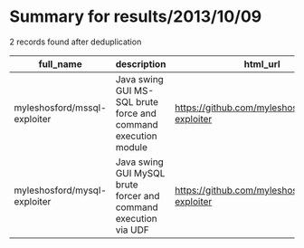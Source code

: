 
# Summary for results/2013/10/09
    
2 records found after deduplication

| full_name | description | html_url | matched_list | matched_count | pushed_at | size | stargazers_count | language | forks_count | vul_ids |
|------------------------------|-----------------------------------------------------------------|-------------------------------------------------|----------------|-----------------|---------------------------|--------|--------------------|------------|---------------|-----------|
| myleshosford/mssql-exploiter | Java swing GUI MS-SQL brute force and command execution module | https://github.com/myleshosford/mssql-exploiter | ['exploit'] | 1 | 2013-10-09 11:08:08+00:00 | 112 | 0 | nan | 0 | [] |
| myleshosford/mysql-exploiter | Java swing GUI MySQL brute forcer and command execution via UDF | https://github.com/myleshosford/mysql-exploiter | ['exploit'] | 1 | 2013-10-09 11:08:54+00:00 | 56 | 0 | nan | 0 | [] |
